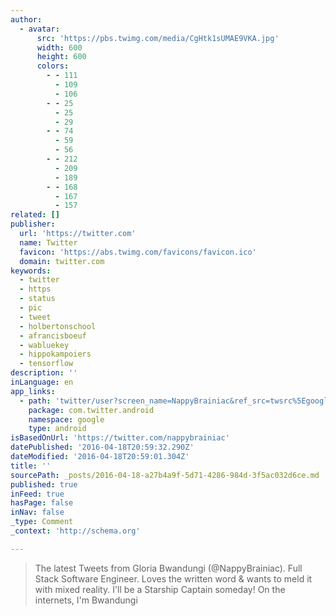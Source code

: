 ```yaml
---
author:
  - avatar:
      src: 'https://pbs.twimg.com/media/CgHtk1sUMAE9VKA.jpg'
      width: 600
      height: 600
      colors:
        - - 111
          - 109
          - 106
        - - 25
          - 25
          - 29
        - - 74
          - 59
          - 56
        - - 212
          - 209
          - 189
        - - 168
          - 167
          - 157
related: []
publisher:
  url: 'https://twitter.com'
  name: Twitter
  favicon: 'https://abs.twimg.com/favicons/favicon.ico'
  domain: twitter.com
keywords:
  - twitter
  - https
  - status
  - pic
  - tweet
  - holbertonschool
  - afrancisboeuf
  - wabluekey
  - hippokampoiers
  - tensorflow
description: ''
inLanguage: en
app_links:
  - path: 'twitter/user?screen_name=NappyBrainiac&ref_src=twsrc%5Egoogle%7Ctwcamp%5Eandroidseo%7Ctwgr%5Eprofile'
    package: com.twitter.android
    namespace: google
    type: android
isBasedOnUrl: 'https://twitter.com/nappybrainiac'
datePublished: '2016-04-18T20:59:32.290Z'
dateModified: '2016-04-18T20:59:01.304Z'
title: ''
sourcePath: _posts/2016-04-18-a27b4a9f-5d71-4286-984d-3f5ac032d6ce.md
published: true
inFeed: true
hasPage: false
inNav: false
_type: Comment
_context: 'http://schema.org'

---
```

> The latest Tweets from Gloria Bwandungi (@NappyBrainiac). Full Stack Software Engineer. Loves the written word & wants to meld it with mixed reality. I'll be a Starship Captain someday! On the internets, I'm Bwandungi
